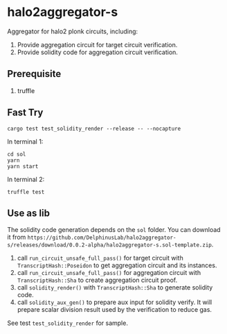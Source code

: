 # halo2aggregator-s

Aggregator for halo2 plonk circuits, including:
1. Provide aggregation circuit for target circuit verification.
2. Provide solidity code for aggregation circuit verification.

## Prerequisite
1. truffle

## Fast Try
```
cargo test test_solidity_render --release -- --nocapture
```

In terminal 1:
```
cd sol
yarn
yarn start
```

In terminal 2:
```
truffle test
```

## Use as lib
The solidity code generation depends on the `sol` folder. You can download it from `https://github.com/DelphinusLab/halo2aggregator-s/releases/download/0.0.2-alpha/halo2aggregator-s.sol-template.zip`.

1. call `run_circuit_unsafe_full_pass()` for target circuit with `TranscriptHash::Poseidon` to get aggregation circuit and its instances.
2. call `run_circuit_unsafe_full_pass()` for aggregation circuit with `TranscriptHash::Sha` to create aggregation circuit proof.
3. call `solidity_render()` with `TranscriptHash::Sha` to generate solidity code.
4. call `solidity_aux_gen()` to prepare aux input for solidity verify. It will prepare scalar division result used by the verification to reduce gas.

See test `test_solidity_render` for sample.
